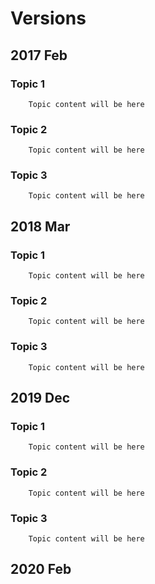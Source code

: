 # Versions


## 2017 Feb

### Topic 1
        Topic content will be here
### Topic 2
        Topic content will be here
### Topic 3
        Topic content will be here




## 2018 Mar

### Topic 1
        Topic content will be here
### Topic 2
        Topic content will be here
### Topic 3
        Topic content will be here


## 2019 Dec

### Topic 1
        Topic content will be here
### Topic 2
        Topic content will be here
### Topic 3
        Topic content will be here

## 2020 Feb